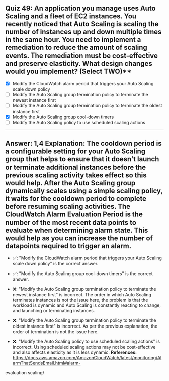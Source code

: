 ## Quiz 49: An application you manage uses Auto Scaling and a fleet of EC2 instances. You recently noticed that Auto Scaling is scaling the number of instances up and down multiple times in the same hour. You need to implement a remediation to reduce the amount of scaling events. The remediation must be cost-effective and preserve elasticity. What design changes would you implement? (Select TWO)**

- [x] Modify the CloudWatch alarm period that triggers your Auto Scaling scale down policy
- [ ] Modify the Auto Scaling group termination policy to terminate the newest instance first
- [ ] Modify the Auto Scaling group termination policy to terminate the oldest instance first
- [x] Modify the Auto Scaling group cool-down timers
- [ ] Modify the Auto Scaling policy to use scheduled scaling actions

----
Answer: 1,4
**Explanation:**
The cooldown period is a configurable setting for your Auto Scaling group that helps to ensure that it doesn’t launch or terminate additional instances before the previous scaling activity takes effect so this would help. After the Auto Scaling group dynamically scales using a simple scaling policy, it waits for the cooldown period to complete before resuming scaling activities. The CloudWatch Alarm Evaluation Period is the number of the most recent data points to evaluate when determining alarm state. This would help as you can increase the number of datapoints required to trigger an alarm.
---- 

- ✅: "Modify the CloudWatch alarm period that triggers your Auto Scaling scale down policy" is the correct answer.

- ✅: "Modify the Auto Scaling group cool-down timers" is the correct answer.

- ❌: "Modify the Auto Scaling group termination policy to terminate the newest instance first" is incorrect. The order in which Auto Scaling terminates instances is not the issue here, the problem is that the workload is dynamic and Auto Scaling is constantly reacting to change, and launching or terminating instances.

- ❌: "Modify the Auto Scaling group termination policy to terminate the oldest instance first" is incorrect. As per the previous explanation, the order of termination is not the issue here.

- ❌: "Modify the Auto Scaling policy to use scheduled scaling actions" is incorrect. Using scheduled scaling actions may not be cost-effective and also affects elasticity as it is less dynamic.
  **References:**
  https://docs.aws.amazon.com/AmazonCloudWatch/latest/monitoring/AlarmThatSendsEmail.html#alarm-

evaluation scaling/
